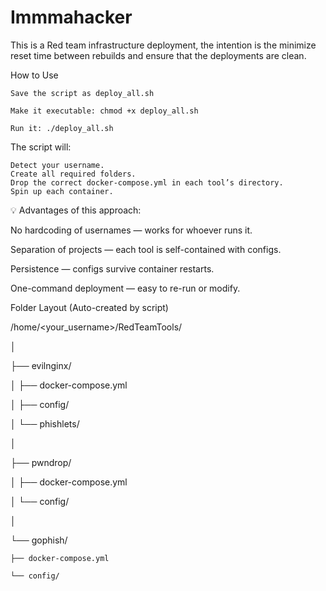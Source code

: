 # Immmahacker
This is a Red team infrastructure deployment, the intention is the minimize reset time between rebuilds and ensure that the deployments are clean. 

How to Use

    Save the script as deploy_all.sh

    Make it executable: chmod +x deploy_all.sh

    Run it: ./deploy_all.sh

The script will:

    Detect your username.
    Create all required folders.
    Drop the correct docker-compose.yml in each tool’s directory.
    Spin up each container.

💡 Advantages of this approach:

No hardcoding of usernames — works for whoever runs it.

Separation of projects — each tool is self-contained with configs.

Persistence — configs survive container restarts.

One-command deployment — easy to re-run or modify.

Folder Layout (Auto-created by script)


/home/<your_username>/RedTeamTools/

│

├── evilnginx/

│   ├── docker-compose.yml

│   ├── config/

│   └── phishlets/

│

├── pwndrop/

│   ├── docker-compose.yml

│   └── config/

│

└── gophish/

    ├── docker-compose.yml
    
    └── config/
